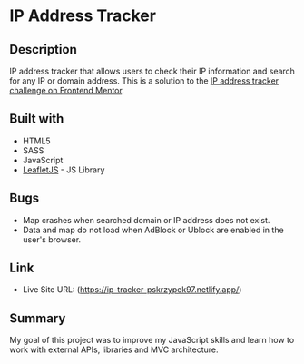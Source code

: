 # IP Address Tracker

## Description

IP address tracker that allows users to check their IP information and search for any IP or domain address. This is a solution to the [IP address tracker challenge on Frontend Mentor](https://www.frontendmentor.io/challenges/ip-address-tracker-I8-0yYAH0).

## Built with

- HTML5
- SASS
- JavaScript
- [LeafletJS](https://leafletjs.com/) - JS Library

## Bugs

- Map crashes when searched domain or IP address does not exist.
- Data and map do not load when AdBlock or Ublock are enabled in the user's browser.

## Link

- Live Site URL: (https://ip-tracker-pskrzypek97.netlify.app/)

## Summary

My goal of this project was to improve my JavaScript skills and learn how to work with external APIs, libraries and MVC architecture.
